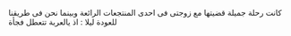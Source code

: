 كانت رحلة جميلة قضيتها مع زوجتى فى احدى المنتجعات الرائعة وبينما نحن فى طريقنا للعودة ليلا : اذ يالعربة تتعطل فجأة
